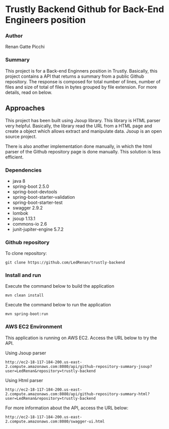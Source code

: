 # Trustly Backend Github for Back-End Engineers position

### Author
Renan Gatte Picchi

### Summary
This project is for a Back-end Enginners position in Trustly.
Basically, this project contains a API that returns a summary from a public Github repository. The response is composed for total number of lines, number of files and size of total of files in bytes grouped by file extension.
For more details, read on below.

## Approaches
This project has been built using Jsoup library. This library is HTML parser very helpful. Basically, the library read the URL from a HTML page and create a object which allows extract and manipulate data. Jsoup is an open source project.

There is also another implementation done manually, in which the html parser of the Github repository page is done manually. This solution is less efficient.

### Dependencies
- java 8
- spring-boot 2.5.0
- spring-boot-devtools
- spring-boot-starter-validation
- spring-boot-starter-test
- swagger 2.9.2
- lombok
- jsoup 1.13.1
- commons-io 2.6
- junit-jupiter-engine 5.7.2

### Github repository
To clone repository:

```
git clone https://github.com/LedRenan/trustly-backend
```

### Install and run
Execute the command below to build the application

```
mvn clean install
```

Execute the command below to run the application

```
mvn spring-boot:run
```

### AWS EC2 Environment
This application is running on AWS EC2. Access the URL below to try the API.

Using Jsoup parser

```
http://ec2-18-117-184-200.us-east-2.compute.amazonaws.com:8080/api/github-repository-summary-jsoup?user=LedRenan&repository=trustly-backend
```

Using Html parser

```
http://ec2-18-117-184-200.us-east-2.compute.amazonaws.com:8080/api/github-repository-summary-html?user=LedRenan&repository=trustly-backend
```

For more information about the API, access the URL below:

```
http://ec2-18-117-184-200.us-east-2.compute.amazonaws.com:8080/swagger-ui.html
```